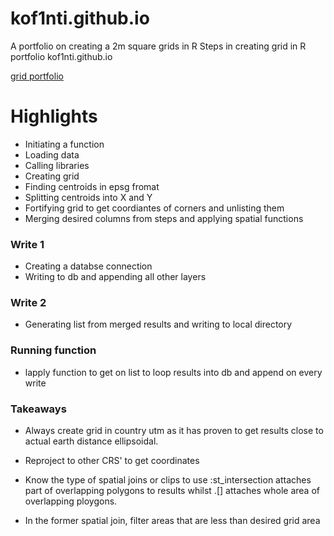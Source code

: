 # kof1nti.github.io
A portfolio on creating a 2m square grids in R 
Steps in creating grid in R  portfolio
kof1nti.github.io

[grid portfolio](kof1nti.github.io)

# Highlights 
- Initiating a function
- Loading data 
- Calling libraries
- Creating grid 
- Finding centroids in epsg fromat
- Splitting centroids into X and Y 
- Fortifying grid to get coordiantes of corners and unlisting them
- Merging desired columns from steps and applying spatial functions 
 

### Write 1  
- Creating a databse connection
- Writing to db and appending all other layers

### Write 2 
- Generating list from merged results and writing to local directory

### Running function
- lapply function to get on list to loop results into db and append on every write


### Takeaways
- Always create grid in country utm as it has proven to get results close to actual earth distance ellipsoidal.

- Reproject to other CRS' to get coordinates

- Know the type of spatial joins or clips to use :st_intersection  attaches part of overlapping polygons to results  whilst .[] attaches whole area of overlapping ploygons.

- In the former spatial join, filter areas that are less than desired grid area 
